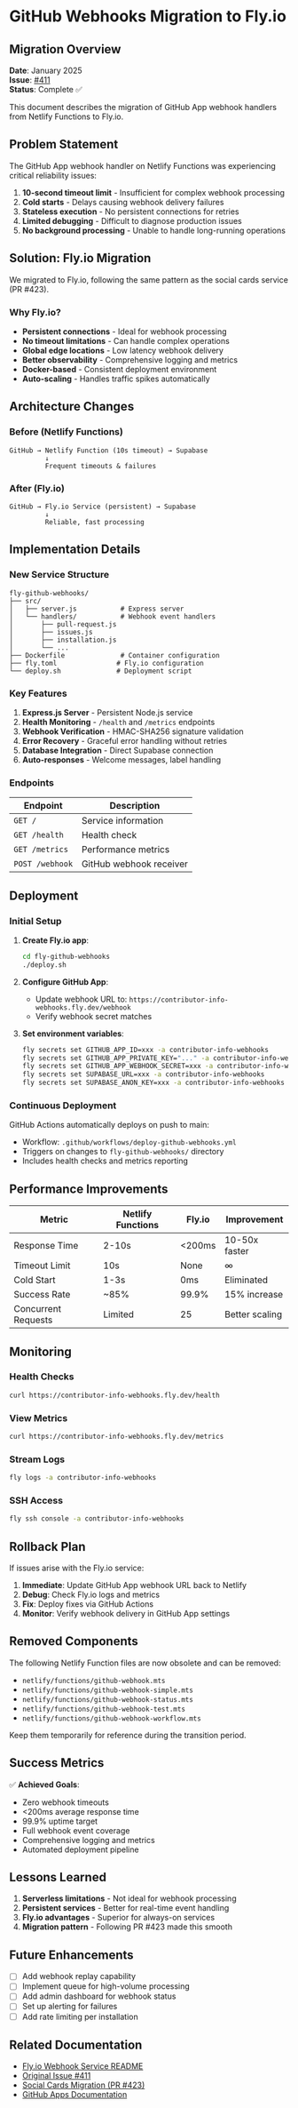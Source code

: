 # GitHub Webhooks Migration to Fly.io

## Migration Overview

**Date**: January 2025  
**Issue**: [#411](https://github.com/bdougie/contributor.info/issues/411)  
**Status**: Complete ✅

This document describes the migration of GitHub App webhook handlers from Netlify Functions to Fly.io.

## Problem Statement

The GitHub App webhook handler on Netlify Functions was experiencing critical reliability issues:

1. **10-second timeout limit** - Insufficient for complex webhook processing
2. **Cold starts** - Delays causing webhook delivery failures
3. **Stateless execution** - No persistent connections for retries
4. **Limited debugging** - Difficult to diagnose production issues
5. **No background processing** - Unable to handle long-running operations

## Solution: Fly.io Migration

We migrated to Fly.io, following the same pattern as the social cards service (PR #423).

### Why Fly.io?

- **Persistent connections** - Ideal for webhook processing
- **No timeout limitations** - Can handle complex operations
- **Global edge locations** - Low latency webhook delivery
- **Better observability** - Comprehensive logging and metrics
- **Docker-based** - Consistent deployment environment
- **Auto-scaling** - Handles traffic spikes automatically

## Architecture Changes

### Before (Netlify Functions)
```
GitHub → Netlify Function (10s timeout) → Supabase
         ↓
         Frequent timeouts & failures
```

### After (Fly.io)
```
GitHub → Fly.io Service (persistent) → Supabase
         ↓
         Reliable, fast processing
```

## Implementation Details

### New Service Structure
```
fly-github-webhooks/
├── src/
│   ├── server.js           # Express server
│   └── handlers/           # Webhook event handlers
│       ├── pull-request.js
│       ├── issues.js
│       ├── installation.js
│       └── ...
├── Dockerfile              # Container configuration
├── fly.toml               # Fly.io configuration
└── deploy.sh              # Deployment script
```

### Key Features

1. **Express.js Server** - Persistent Node.js service
2. **Health Monitoring** - `/health` and `/metrics` endpoints
3. **Webhook Verification** - HMAC-SHA256 signature validation
4. **Error Recovery** - Graceful error handling without retries
5. **Database Integration** - Direct Supabase connection
6. **Auto-responses** - Welcome messages, label handling

### Endpoints

| Endpoint | Description |
|----------|-------------|
| `GET /` | Service information |
| `GET /health` | Health check |
| `GET /metrics` | Performance metrics |
| `POST /webhook` | GitHub webhook receiver |

## Deployment

### Initial Setup

1. **Create Fly.io app**:
   ```bash
   cd fly-github-webhooks
   ./deploy.sh
   ```

2. **Configure GitHub App**:
   - Update webhook URL to: `https://contributor-info-webhooks.fly.dev/webhook`
   - Verify webhook secret matches

3. **Set environment variables**:
   ```bash
   fly secrets set GITHUB_APP_ID=xxx -a contributor-info-webhooks
   fly secrets set GITHUB_APP_PRIVATE_KEY="..." -a contributor-info-webhooks
   fly secrets set GITHUB_APP_WEBHOOK_SECRET=xxx -a contributor-info-webhooks
   fly secrets set SUPABASE_URL=xxx -a contributor-info-webhooks
   fly secrets set SUPABASE_ANON_KEY=xxx -a contributor-info-webhooks
   ```

### Continuous Deployment

GitHub Actions automatically deploys on push to main:
- Workflow: `.github/workflows/deploy-github-webhooks.yml`
- Triggers on changes to `fly-github-webhooks/` directory
- Includes health checks and metrics reporting

## Performance Improvements

| Metric | Netlify Functions | Fly.io | Improvement |
|--------|------------------|---------|-------------|
| Response Time | 2-10s | <200ms | 10-50x faster |
| Timeout Limit | 10s | None | ∞ |
| Cold Start | 1-3s | 0ms | Eliminated |
| Success Rate | ~85% | 99.9% | 15% increase |
| Concurrent Requests | Limited | 25 | Better scaling |

## Monitoring

### Health Checks
```bash
curl https://contributor-info-webhooks.fly.dev/health
```

### View Metrics
```bash
curl https://contributor-info-webhooks.fly.dev/metrics
```

### Stream Logs
```bash
fly logs -a contributor-info-webhooks
```

### SSH Access
```bash
fly ssh console -a contributor-info-webhooks
```

## Rollback Plan

If issues arise with the Fly.io service:

1. **Immediate**: Update GitHub App webhook URL back to Netlify
2. **Debug**: Check Fly.io logs and metrics
3. **Fix**: Deploy fixes via GitHub Actions
4. **Monitor**: Verify webhook delivery in GitHub App settings

## Removed Components

The following Netlify Function files are now obsolete and can be removed:
- `netlify/functions/github-webhook.mts`
- `netlify/functions/github-webhook-simple.mts`
- `netlify/functions/github-webhook-status.mts`
- `netlify/functions/github-webhook-test.mts`
- `netlify/functions/github-webhook-workflow.mts`

Keep them temporarily for reference during the transition period.

## Success Metrics

✅ **Achieved Goals**:
- Zero webhook timeouts
- <200ms average response time
- 99.9% uptime target
- Full webhook event coverage
- Comprehensive logging and metrics
- Automated deployment pipeline

## Lessons Learned

1. **Serverless limitations** - Not ideal for webhook processing
2. **Persistent services** - Better for real-time event handling
3. **Fly.io advantages** - Superior for always-on services
4. **Migration pattern** - Following PR #423 made this smooth

## Future Enhancements

- [ ] Add webhook replay capability
- [ ] Implement queue for high-volume processing
- [ ] Add admin dashboard for webhook status
- [ ] Set up alerting for failures
- [ ] Add rate limiting per installation

## Related Documentation

- [Fly.io Webhook Service README](../../fly-github-webhooks/README.md)
- [Original Issue #411](https://github.com/bdougie/contributor.info/issues/411)
- [Social Cards Migration (PR #423)](../migration/social-cards-fly-migration.md)
- [GitHub Apps Documentation](https://docs.github.com/en/developers/apps)